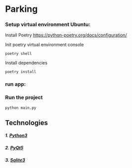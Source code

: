 # Parking

### Setup virtual environment Ubuntu:
Install Poetry https://python-poetry.org/docs/configuration/

Init poetry virtual environment console
```shell
poetry shell
```

Install dependencies
```shell
poetry install
```
### run app:

### Run the project

```shell
python main.py
```

## Technologies

##### 1. [Python3](https://docs.python.org/3.3/)
##### 2. [PyQt5](https://pypi.org/project/PyQt5/)
##### 3. [Sqlite3](https://www.sqlite.org/index.html)


